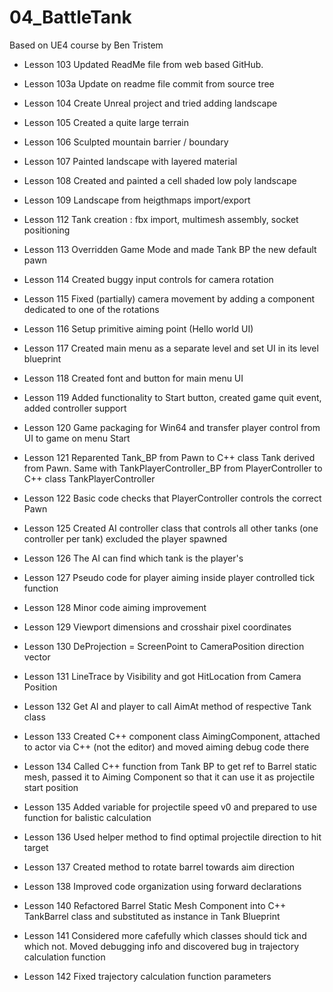 # 04_BattleTank
Based on UE4 course by Ben Tristem

* Lesson 103
Updated ReadMe file from web based GitHub.

* Lesson 103a
Update on readme file commit from source tree

* Lesson 104
Create Unreal project and tried adding landscape

* Lesson 105
Created a quite large terrain

* Lesson 106
Sculpted mountain barrier / boundary

* Lesson 107
Painted landscape with layered material

* Lesson 108
Created and painted a cell shaded low poly landscape

* Lesson 109
Landscape from heigthmaps import/export

* Lesson 112
Tank creation : fbx import, multimesh assembly, socket positioning

* Lesson 113
Overridden Game Mode and made Tank BP the new default pawn

* Lesson 114
Created buggy input controls for camera rotation

* Lesson 115
Fixed (partially) camera movement by adding a component dedicated to one of the rotations

* Lesson 116
Setup primitive aiming point (Hello world UI)

* Lesson 117
Created main menu as a separate level and set UI in its level blueprint

* Lesson 118
Created font and button for main menu UI

* Lesson 119
Added functionality to Start button, created game quit event, added controller support

* Lesson 120
Game packaging for Win64 and transfer player control from UI to game on menu Start

* Lesson 121
Reparented Tank_BP from Pawn to C++ class Tank derived from Pawn. Same with TankPlayerController_BP from PlayerController to C++ class TankPlayerController

* Lesson 122
Basic code checks that PlayerController controls the correct Pawn

* Lesson 125
Created AI controller class that controls all other tanks (one controller per tank) excluded the player spawned

* Lesson 126
The AI can find which tank is the player's

* Lesson 127
Pseudo code for player aiming inside player controlled tick function

* Lesson 128
Minor code aiming improvement

* Lesson 129
Viewport dimensions and crosshair pixel coordinates

* Lesson 130
DeProjection = ScreenPoint to CameraPosition direction vector

* Lesson 131
LineTrace by Visibility and got HitLocation from Camera Position

* Lesson 132
Get AI and player to call AimAt method of respective Tank class

* Lesson 133
Created C++ component class AimingComponent, attached to actor via C++ (not the editor) and moved aiming debug code there

* Lesson 134
Called C++ function from Tank BP to get ref to Barrel static mesh, passed it to Aiming Component so that it can use it as projectile start position

* Lesson 135
Added variable for projectile speed v0 and prepared to use function for balistic calculation

* Lesson 136
Used helper method to find optimal projectile direction to hit target

* Lesson 137
Created method to rotate barrel towards aim direction

* Lesson 138
Improved code organization using forward declarations

* Lesson 140
Refactored Barrel Static Mesh Component into C++ TankBarrel class and substituted as instance in Tank Blueprint

* Lesson 141
Considered more cafefully which classes should tick and which not. Moved debugging info and discovered bug in trajectory calculation function

* Lesson 142
Fixed trajectory calculation function parameters